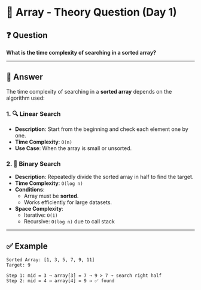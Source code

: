 # 📘 Array - Theory Question (Day 1)

## ❓ Question

**What is the time complexity of searching in a sorted array?**

---

## 📖 Answer

The time complexity of searching in a **sorted array** depends on the algorithm used:

### 1. 🔍 **Linear Search**

- **Description**: Start from the beginning and check each element one by one.
- **Time Complexity**: `O(n)`
- **Use Case**: When the array is small or unsorted.

### 2. 🧮 **Binary Search**

- **Description**: Repeatedly divide the sorted array in half to find the target.
- **Time Complexity**: `O(log n)`
- **Conditions**:
  - Array must be **sorted**.
  - Works efficiently for large datasets.
- **Space Complexity**:
  - Iterative: `O(1)`
  - Recursive: `O(log n)` due to call stack

---

## ✅ Example

```text
Sorted Array: [1, 3, 5, 7, 9, 11]
Target: 9

Step 1: mid = 3 → array[3] = 7 → 9 > 7 → search right half
Step 2: mid = 4 → array[4] = 9 → ✅ found
```
